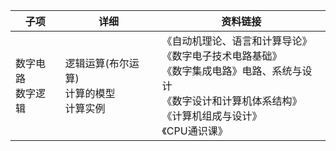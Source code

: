 | 子项                 | 详细                                            | 资料链接                                                     |
| -------------------- | ----------------------------------------------- | ------------------------------------------------------------ |
| 数字电路<br>数字逻辑 | 逻辑运算(布尔运算) <br/>计算的模型<br/>计算实例 | 《自动机理论、语言和计算导论》<br/>《数字电子技术电路基础》<br/>《数字集成电路》电路、系统与设计 <br/>《数字设计和计算机体系结构》 <br/>《计算机组成与设计》 <br/>《CPU通识课》 |
